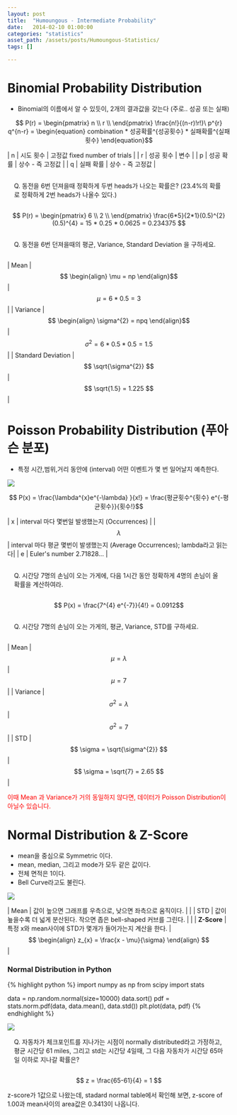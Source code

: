 ```yaml
---
layout: post
title:  "Humoungous - Intermediate Probability"
date:   2014-02-10 01:00:00
categories: "statistics"
asset_path: /assets/posts/Humoungous-Statistics/
tags: []

---
```


# Binomial Probability Distribution

* Binomial의 이름에서 알 수 있듯이, 2개의 결과값을 갖는다 (주로.. 성공 또는 실패)

$$ P(r) = \begin{pmatrix} 
n \\
r \\
\end{pmatrix}
\frac{n!}{(n-r)!r!}\ p^{r} q^{n-r} = \begin{equation} combination * 성공확률^{성공횟수} * 실패확률^{실패횟수} \end{equation}$$

| n | 시도 횟수 | 고정값 fixed number of trials | 
| r | 성공 횟수 | 변수 |
| p | 성공 확률 | 상수 - 즉 고정값 |
| q | 실패 확률 | 상수 - 즉 고정값 |


<div class="bg-primary" style="padding:15px; border-radius:5px;">
Q. 동전을 6번 던져을때 정확하게 두번 heads가 나오는 확률은? 
   (23.4%의 확률로 정확하게 2번 heads가 나올수 있다.)
</div>


$$ P(r) = \begin{pmatrix}
6 \\
2 \\
\end{pmatrix} 
\frac{6*5}{2*1}(0.5)^{2}(0.5)^{4}
= 15 * 0.25 * 0.0625 = 0.234375
$$

<div class="bg-primary" style="padding:15px; border-radius:5px;">
Q. 동전을 6번 던져을때의 평균, Variance, Standard Deviation 을 구하세요.  
</div>

| Mean | $$ \begin{align} \mu =  np \end{align}$$ | $$ \mu = 6 * 0.5 = 3 $$ |
| Variance | $$ \begin{align} \sigma^{2} = npq \end{align}$$ | $$ \sigma^{2} = 6 * 0.5 * 0.5 = 1.5 $$ |
| Standard Deviation | $$ \sqrt{\sigma^{2}} $$ | $$ \sqrt{1.5} = 1.225 $$ |


# Poisson Probability Distribution (푸아슨 분포)

* 특정 시간,범위,거리 동안에 (interval) 어떤 이벤트가 몇 번 일어날지 예측한다.
 
 
<img src="{{ page.asset_path }}poisson.gif" class="img-responsive img-rounded img-fluid">

$$ P(x) = \frac{\lambda^{x}e^{-\lambda} }{x!} = \frac{평균횟수^{횟수} e^{-평균횟수}}{횟수!}$$

| x | interval 마다 몇번일 발생했는지 (Occurrences) |
| $$ \lambda $$ | interval 마다 평균 몇번이 발생했는지 (Average Occurrences); lambda라고 읽는다|
| e | Euler's number 2.71828... |


<div class="bg-primary" style="padding:15px; border-radius:5px;">
Q. 시간당 7명의 손님이 오는 가게에, 다음 1시간 동안 정확하게 4명의 손님이 올 확률을 계산하여라.   
</div>

$$ P(x) = \frac{7^{4} e^{-7}}{4!} = 0.0912$$

<div class="bg-primary" style="padding:15px; border-radius:5px;">
Q. 시간당 7명의 손님이 오는 가게의, 평균, Variance, STD를 구하세요.    
</div>

| Mean | $$ \mu = \lambda $$ | $$ \mu = 7 $$ |
| Variance | $$ \sigma^{2} = \lambda $$ | $$ \sigma^{2} = 7 $$ |
| STD | $$ \sigma = \sqrt{\sigma^{2}} $$ | $$ \sigma = \sqrt{7} = 2.65 $$ | 

<span class="warning" style="color:red;">
이때 Mean 과 Variance가 거의 동일하지 않다면, 데이터가 Poisson Distribution이 아닐수 있습니다.
</span>

# Normal Distribution & Z-Score

* mean을 중심으로 Symmetric 이다. 
* mean, median, 그리고 mode가 모두 같은 값이다. 
* 전체 면적은 1이다.
* Bell Curve라고도 불린다. 

 
<img src="{{ page.asset_path }}normal-distrubution-large.gif" class="img-responsive img-rounded img-fluid">
 
| Mean | 값이 높으면 그래프를 우측으로, 낮으면 좌측으로 움직이다. | |
| STD | 값이 눂을수록 더 넓게 분산된다. 작으면 좁은 bell-shaped 커브를 그린다. | |
| **Z-Score** | 특정 x와 mean사이에 STD가 몇개가 들어가는지 계산을 한다. | $$ \begin{align} z_{x} = \frac{x - \mu}{\sigma} \end{align} $$ |

### Normal Distribution in Python

{% highlight python %}
import numpy as np
from scipy import stats

data = np.random.normal(size=10000)
data.sort()
pdf = stats.norm.pdf(data, data.mean(), data.std())
plt.plot(data, pdf)
{% endhighlight %}

<img src="{{ page.asset_path }}normal_distribution.png" class="img-responsive img-rounded img-fluid">

<div class="bg-primary" style="padding:15px; border-radius:5px;">
Q. 자동차가 체크포인트를 지나가는 시점이 normally distributed라고 가정하고, 평균 시간당 61 miles, 그리고 std는 시간당 4일때, 그 다음 자동차가 시간당 65마일 이하로 지나갈 확률은?
</div>

$$ z = \frac{65-61}{4} = 1 $$

z-score가 1값으로 나왔는데, stadard normal table에서 확인해 보면, z-score of 1.00과 mean사이의 area값은 0.3413이 나옵니다.
